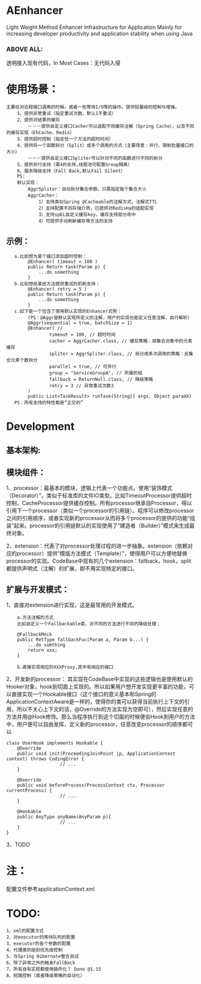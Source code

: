 # AEnhancer
Light Weight Method Enhancer Infrastructure for Application
Mainly for increasing developer productivity and application stability when using Java

### ABOVE ALL:
透明接入现有代码，In Most Cases：无代码入侵

# 使用场景：
```
主要在对远程接口调用的时候，或者一些等待I/O等的操作。提供轻量级的控制与增强。
	1、提供异常重试（指定重试次数，默认1不重试）
	2、提供对结果的缓存
		－－－提供自定义接口Cacher可以适配不同缓存注解（Spring Cache），以及不同的缓存实现（EhCache，Redis）
	3、提供超时控制（指定任一个方法的超时时间）
	4、提供将一个函数拆分（Split）成多个调用的方式（主要场景：并行、限制批量接口的大小）
		－－－提供自定义接口Spliter可以针对不同的函数进行不同的拆分
	5、提供并行支持（需4的支持,线程池可配置Group隔离）
	6、服务降级支持（Fall Back,默认Fail Silent）
	PS:
	默认实现：
		AggrSpliter：自动拆分集合参数，只需指定每个集合大小
		AggrCacher：
			1）支持类似Spring @Cacheable的注解方式，注解式TTL
    		2）支持配置不同存储介质，已提供对RedisHa的适配实现
    		3）支持spEL自定义缓存key，缓存支持部分命中
			4）可提供手动刷新缓存等方法的支持
```
## 示例：
```
   a.比如想为某个接口添加超时控制：
		@Enhancer( timeout = 100 )
		public Return task(Param p) {
			...do something
		}
   b.比如想给某给方法提供重试的机制支持：
		@Enhancer( retry = 5 )
		public Return task(Param p) {
			...do something
		}
   c.如下是一个包含了使用默认实现的Enhancer式例：
		(PS：@Aggr是默认实现所定义的注解，用户的实现也能定义任意注解，自行解析）
		@Aggr(sequential = true, batchSize = 1)
    	@Enhancer( //
        	    timeout = 100, // 超时时间
           		cacher = AggrCacher.class, // 缓存策略：按集合对象中的元素缓存
            	spliter = AggrSpliter.class, // 拆分成多次调用的策略：反集合元素个数拆分
            	parallel = true, // 可并行
            	group = "ServiceGroupA", // 所属的组
            	fallback = ReturnNull.class, // 降级策略
            	retry = 3 // 异常重试次数3
    	)
    	public List<TaskResult> runTask(String[] args, Object paramX)
   PS：所有支持的特性都是“正交的”
```

# Development
##	基本架构:

##	模块组件：
   1、processor：最基本的模块，逻辑上代表一个功能点。使用“装饰模式（Decorator）”，类似于标准库的文件IO类型。比如TimeoutProcessor提供超时控制，CacheProcessor提供缓存控制。所有processor继承自Processor，得以引用下一个processor（类似一个processor的引用链）。程序可以修改processor之间的引用顺序，或者实现新的processor从而将多个processor的提供的功能“组装”起来。processor的引用链默认的实现使用了“建造者（Builder）”模式来生成最终对象。

   2、extension：代表了对processor处理过程的进一步抽象。extension（依赖对应的processor）提供“模版方法模式（Template）”，使得用户可以方便地替换processor的实现。CodeBase中现有的几个extension：fallback，hook，split都提供声明式（注解）的扩展，即不用实现特定的接口。

	
## 扩展与开发模式：
   1、直接对extension进行实现，这是最常用的开发模式。
		
		a.方法注解的方式
		比如自定义一个Fallbackable类，对不同的方法进行不同的降级处理：
		
    	@FallbackMock
		public RetType fallbackFuc(Param a, Param b...) {
			...do somthing 
    	    return xxx;
		}
   		
		b.直接实现相应的XXXProxy,其中有相应的接口
   
   2、开发新的processor：
   其实现在CodeBase中实现的这些逻辑也是使用默认的Hooker对象，hook到切面上实现的。所以如果用户想开发实现更丰富的功能，可以直接实现一个Hookable接口（这个接口的意义基本和Spring的ApplicationContextAware是一样的，使得你的类可以获得当前执行上下文的引用，所以不关心上下文的话，@Override的方法实现为空即可），然后实现任意的方法并用@Hook修饰。那么当程序执行到这个切面的时候便会Hook到用户的方法中，用户便可以自由发挥，定义新的processor，任意改变processor的顺序都可以

	class UserHook implements Hookable {
		@Override
		public void init(ProceedingJoinPoint jp, ApplicationContext context) throws CodingError {
						// ...
		}
                   
		@Override
		public void beforeProcess(ProcessContext ctx, Processor currentProcess) {
						// ...
		}
                    
		@Hookable
		public AnyType anyName(AnyParam p){
                     	// ...
		}
	}
	
   3、TODO


# 注：
配置文件参考applicationContext.xml

# TODO:
``` 
1、xml的配置方式
2、对executor的等待队列的配置
3、executor的各个参数的配置
4、代理类的级别优先级控制
5、与Spring Hibernate整合测试
6、除了异常之外的触发FallBack 
7、所有自有实现都使用插件化？ Done @1.15
8、短路控制（或者降级策略的自动化）
```

